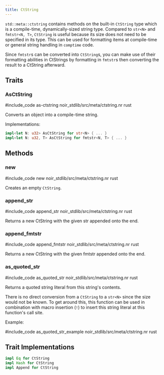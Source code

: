 ```yaml
---
title: CtString
---
```


`std::meta::ctstring` contains methods on the built-in `CtString` type which is
a compile-time, dynamically-sized string type. Compared to `str<N>` and `fmtstr<N, T>`,
`CtString` is useful because its size does not need to be specified in its type. This
can be used for formatting items at compile-time or general string handling in `comptime`
code.

Since `fmtstr`s can be converted into `CtString`s, you can make use of their formatting
abilities in CtStrings by formatting in `fmtstr`s then converting the result to a CtString
afterward.

## Traits

### AsCtString

#include_code as-ctstring noir_stdlib/src/meta/ctstring.nr rust

Converts an object into a compile-time string.

Implementations:

```rust
impl<let N: u32> AsCtString for str<N> { ... }
impl<let N: u32, T> AsCtString for fmtstr<N, T> { ... }
```

## Methods

### new

#include_code new noir_stdlib/src/meta/ctstring.nr rust

Creates an empty `CtString`.

### append_str

#include_code append_str noir_stdlib/src/meta/ctstring.nr rust

Returns a new CtString with the given str appended onto the end.

### append_fmtstr

#include_code append_fmtstr noir_stdlib/src/meta/ctstring.nr rust

Returns a new CtString with the given fmtstr appended onto the end.

### as_quoted_str

#include_code as_quoted_str noir_stdlib/src/meta/ctstring.nr rust

Returns a quoted string literal from this string's contents.

There is no direct conversion from a `CtString` to a `str<N>` since
the size would not be known. To get around this, this function can
be used in combination with macro insertion (`!`) to insert this string
literal at this function's call site.

Example:

#include_code as_quoted_str_example noir_stdlib/src/meta/ctstring.nr rust

## Trait Implementations

```rust
impl Eq for CtString
impl Hash for CtString
impl Append for CtString
```

